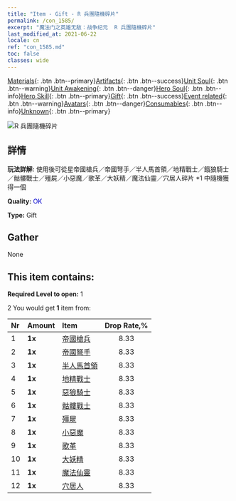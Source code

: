 ```yaml
---
title: "Item - Gift - R 兵團隨機碎片"
permalink: /con_1585/
excerpt: "魔法门之英雄无敌：战争纪元  R 兵團隨機碎片"
last_modified_at: 2021-06-22
locale: cn
ref: "con_1585.md"
toc: false
classes: wide
---
```

 [Materials](/ItemsCN/){: .btn .btn--primary}[Artifacts](/ItemsCN/Artifacts/){: .btn .btn--success}[Unit Soul](/ItemsCN/UnitSoul/){: .btn .btn--warning}[Unit Awakening](/ItemsCN/UnitAwakening/){: .btn .btn--danger}[Hero Soul](/ItemsCN/HeroSoul/){: .btn .btn--info}[Hero Skill](/ItemsCN/HeroSkill/){: .btn .btn--primary}[Gift](/ItemsCN/Gift/){: .btn .btn--success}[Event related](/ItemsCN/Events/){: .btn .btn--warning}[Avatars](/ItemsCN/Avatars/){: .btn .btn--danger}[Consumables](/ItemsCN/Consumables/){: .btn .btn--info}[Unknown](/ItemsCN/Unknown/){: .btn .btn--primary}

 ![R 兵團隨機碎片](/images/t/i_907200.png)

## 詳情
 **玩法詳解:** 使用後可從星帝國槍兵／帝國弩手／半人馬首領／地精戰士／餓狼騎士／骷髏戰士／殭屍／小惡魔／歌革／大妖精／魔法仙靈／穴居人碎片 *1 中隨機獲得一個

 **Quality:** <span style="color: #0000CD">OK</span>

 **Type:** Gift

## Gather

  None

## This item contains:

 **Required Level to open:** 1

 2 You would get **1** item  from:

  | Nr | Amount |     Item    | Drop Rate,% |
  |:---|:-------|:------------|:---------:|
  | 1 |  **1x** | [帝國槍兵](/cn/Items/unt_190/) | 8.33 | 
  | 2 |  **1x** | [帝國弩手](/cn/Items/unt_191/) | 8.33 | 
  | 3 |  **1x** | [半人馬首領](/cn/Items/unt_199/) | 8.33 | 
  | 4 |  **1x** | [地精戰士](/cn/Items/unt_217/) | 8.33 | 
  | 5 |  **1x** | [惡狼騎士](/cn/Items/unt_218/) | 8.33 | 
  | 6 |  **1x** | [骷髏戰士](/cn/Items/unt_208/) | 8.33 | 
  | 7 |  **1x** | [殭屍](/cn/Items/unt_209/) | 8.33 | 
  | 8 |  **1x** | [小惡魔](/cn/Items/unt_226/) | 8.33 | 
  | 9 |  **1x** | [歌革](/cn/Items/unt_227/) | 8.33 | 
  | 10 |  **1x** | [大妖精](/cn/Items/unt_235/) | 8.33 | 
  | 11 |  **1x** | [魔法仙靈](/cn/Items/unt_262/) | 8.33 | 
  | 12 |  **1x** | [穴居人](/cn/Items/unt_244/) | 8.33 | 
